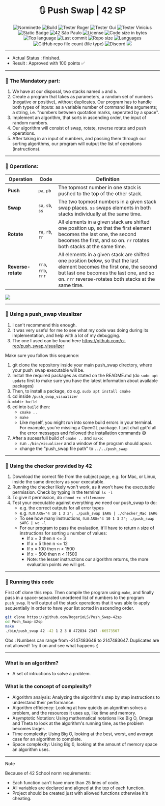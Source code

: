 <div align = center>

# 🔃 Push Swap | 42 SP

![Norminette](https://github.com/RogerioLS/Push_Swap-42sp/actions/workflows/norminette.yml/badge.svg)
![Build](https://github.com/RogerioLS/Push_Swap-42sp/actions/workflows/build.yml/badge.svg)
![Tester Roger](https://github.com/RogerioLS/Push_Swap-42sp/actions/workflows/tester_roger-42sp.yml/badge.svg)
![Tester Gui](https://github.com/RogerioLS/Push_Swap-42sp/actions/workflows/tester_gui-42sp.yml/badge.svg)
![Tester Vinicius](https://github.com/RogerioLS/Push_Swap-42sp/actions/workflows/tester_vinicius-42sp.yml/badge.svg)
![Static Badge](https://custom-icon-badges.demolab.com/badge/Push_Swap-42-blue?logo=repo)
![42 São Paulo](https://custom-icon-badges.demolab.com/badge/42-SP-1E2952)
![License](https://custom-icon-badges.demolab.com/github/license/RogerioLS/Push_Swap-42sp?logo=law&color=dark-green)
![Code size in bytes](https://custom-icon-badges.demolab.com/github/languages/code-size/RogerioLS/Push_Swap-42sp?logo=file-code&color=dark-green)
![Top language](https://custom-icon-badges.demolab.com/github/languages/top/RogerioLS/Push_Swap-42sp?color=dark-green)
![Last commit](https://custom-icon-badges.demolab.com/github/last-commit/RogerioLS/Push_Swap-42sp?logo=history&color=dark-green)
![Repo size](https://custom-icon-badges.demolab.com/github/repo-size/RogerioLS/Push_Swap-42sp?logo=database)
![Languages](https://custom-icon-badges.demolab.com/github/languages/count/RogerioLS/Push_Swap-42sp?logo=command-palette&color=red)
![GitHub repo file count (file type)](https://custom-icon-badges.demolab.com/github/directory-file-count/RogerioLS/Push_Swap-42sp%2Fsources?logo=file&label=files%20sources&color=8602b1)
![Discord](https://custom-icon-badges.demolab.com/discord/1114673462859006044?&logo=comments&label=testemunhas%20de%20vim&color=ffbe3a)
![](https://img.shields.io/github/forks/RogerioLS/Push_Swap-42sp)

</div>

---

- Actual Status : finished.
- Result        : Approved with 100 points ✅

---

### 🔷 The Mandatory part:
1. We have at our disposal, two stacks named `a` and `b`.
2. Create a program that takes as parameters, a random set of numbers (negative or positive), without duplicates. Our program has to handle both types of inputs: as a variable number of command line arguments; a string, i.e. "numbers between quotation marks, seperated by a space".
3. Implement an algorithm, that sorts in ascending order, the input of random numbers.
4. Our algorithm will consist of swap, rotate, reverse rotate and push operations. 
5. After taking in an input of numbers, and passing them through our sorting algorithms, our program will output the list of operations (instructions).

---

### 🔷 Operations:

| Operation | Code | Definition |
| --- | --- | --- |
| **Push** | `pa`, `pb` | The topmost number in one stack is pushed to the top of the other stack. |
| **Swap** | `sa`, `sb`, `ss` | The two topmost numbers in a given stack swap places. `ss` swaps elements in both stacks individually at the same time. |
| **Rotate** | `ra`, `rb`, `rr` | All elements in a given stack are shifted one position up, so that the first element becomes the last one, the second becomes the first, and so on. `rr` rotates both stacks at the same time. |
| **Reverse-rotate** | `rra`, `rrb`, `rrr` | All elements in a given stack are shifted one position below, so that the last element becomes the first one, the second but last one becomes the last one, and so on. `rrr` reverse-rotates both stacks at the same time. |

<img align="center" src="https://royalbox.com.br/github/push_swap_moves.png">

---

### 🔷 Using a push_swap visualizer
1. I can't recommend this enough. 
2. It was very useful for me to see what my code was doing during its implementation, and help with a lot of my debugging. 
3. The one I used can be found here https://github.com/o-reo/push_swap_visualizer

Make sure you follow this sequence:
1. git clone the repository inside your main push_swap directory, where your push_swap executable will be. 
2. Install the required packages as stated on the README.md (do `sudo apt update` first to make sure you have the latest information about available packages)
3. Then, to install a package, do e.g. `sudo apt install cmake`
4. cd inside `/push_swap_visualizer` 
5. `mkdir build`
6. cd into `build` then:
	- `cmake ..`
	- `make`
	- Like myself, you might run into some build errors in your terminal. For example, you're missing a OpenGL package. I just chat gpt'd all the error messages and followed the installation commands 😅
7. After a sucessfull build of `cmake ..` and `make`:
	- run `./bin/visualizer` and a window of the program should apear. 
	- change the "push_swap file path" to `../../push_swap`

---

### 🔷 Using the checker provided by 42
1. Download the correct file from the subject page, e.g. for Mac, or Linux, inside the same directory as your executable.
2. Running the checker likely won't work, as it won't have the executable permission. Check by typing in the terminal `ls -l`
3. To give it permission, do `chmod +x <filename>`
4. Test your executable against everything we need our push_swap to do:
	- e.g. the correct outputs for all error types
	- e.g. run `ARG="4 10 1 3 2"; ./push_swap $ARG | ./checker_Mac $ARG `
	- To see how many instructions, run `ARG="4 10 1 3 2"; ./push_swap $ARG | wc -l`
	- For our program to pass the evaluation, it'll have to return `n` size of instructions for sorting `x` number of values:
		- If x = 3 then n <= 3
		- If x = 5 then n <= 12
		- If x = 100 then n < 1500
		- If x = 500 then n < 11500
		- Note: the lesser instructions our algorithm returns, the more evaluation points we will get.

---

### 🔷 Running this code
First off clone this repo. Then compile the program using `make`, and finally pass in a space-separated unordered list of numbers to the program `push_swap`. It will output all the stack operations that it was able to apply sequentially in order to have your list sorted in ascending order.
```bash
git clone https://github.com/RogerioLS/Push_Swap-42sp
cd Push_Swap-42sp
make
./bin/push_swap 42 -42 1 2 3 0 472834 2347 -66573567
```
Obs.: Numbers can range from -2147483648 to 2147483647. Duplicates are not allowed! Try it on and see what happens :)

---

### What is an algorithm?
- A set of intructions to solve a problem.


### What is the concept of complexity?
- Algorithm analysis: 
	Analyzing the algorithm's step by step instructions to understand their performance.
- Algorithm efficiency:
	Looking at how quickly an algorithm solves a problem, and the resources it uses up, like time and memory.
- Asymptotic Notation: 
	Using mathematical notations like Big O, Omega and Theta to look at the algorithm's running time, as the problem becomes larger.
- Time complexity:
	Using Big O, looking at the best, worst, and average case for an algorithm to complete.
- Space complexity:
	Using Big 0, looking at the amount of memory space an algorithm uses.

---

> [!NOTE]
> Because of 42 School norm requirements:
> * Each function can't have more than 25 lines of code.
> * All variables are declared and aligned at the top of each function.
> * Project should be created just with allowed functions otherwise it's cheating.
